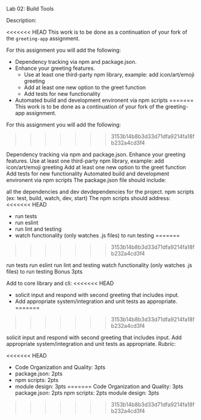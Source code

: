 Lab 02: Build Tools

Description:

<<<<<<< HEAD
This work is to be done as a continuation of your fork of the `greeting-app` assignment.
 
For this assignment you will add the following:
  * Dependency tracking via npm and package.json. 
  * Enhance your greeting features. 
    * Use at least one third-party npm library, example: add icon/art/emoji greeting
    * Add at least one new option to the greet function
    * Add tests for new functionality
  * Automated build and development environent via npm scripts
=======
This work is to be done as a continuation of your fork of the greeting-app assignment.

For this assignment you will add the following:
>>>>>>> 3153b14b8b3d33d71dfa9214fa18fb232a4cd3f4

Dependency tracking via npm and package.json.
Enhance your greeting features.
Use at least one third-party npm library, example: add icon/art/emoji greeting
Add at least one new option to the greet function
Add tests for new functionality
Automated build and development environent via npm scripts
The package.json file should include:

all the dependencies and dev devdependencies for the project.
npm scripts (ex: test, build, watch, dev, start)
The npm scripts should address:
<<<<<<< HEAD
  * run tests
  * run eslint
  * run lint and testing
  * watch functionality (only watches .js files) to run testing
=======
>>>>>>> 3153b14b8b3d33d71dfa9214fa18fb232a4cd3f4

run tests
run eslint
run lint and testing
watch functionality (only watches .js files) to run testing
Bonus 3pts

Add to core library and cli:
<<<<<<< HEAD
* solicit input and respond with second greeting that includes input.
* Add appropriate system/integration and unit tests as appropriate. 
=======
>>>>>>> 3153b14b8b3d33d71dfa9214fa18fb232a4cd3f4

solicit input and respond with second greeting that includes input.
Add appropriate system/integration and unit tests as appropriate.
Rubric:

<<<<<<< HEAD
* Code Organization and Quality: 3pts
* package.json: 2pts
* npm scripts: 2pts
* module design: 3pts
=======
Code Organization and Quality: 3pts
package.json: 2pts
npm scripts: 2pts
module design: 3pts
>>>>>>> 3153b14b8b3d33d71dfa9214fa18fb232a4cd3f4
